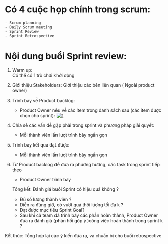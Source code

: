 # Có 4 cuộc họp chính trong scrum:
    - Scrum planning
    - Daily Scrum meeting
    - Sprint Review
    - Sprint Retrospective

# Nội dung buổi Sprint review:
1. Warm up:  
    Có thể có 1 trò chơi khởi động
2. Giới thiệu Stakeholders:
    Giới thiệu các bên liên quan ( Ngoài product owner) 
3. Trình bày về Product backlog:
    * Product Owner nêu về các item trong danh sách sau (các item được chọn cho sprint):
    <a href="https://ibb.co/qn120Q5"><img src="https://i.ibb.co/X4JGyR8/1.png" alt="1" border="0"></a>
4. Chia sẻ các vấn đề gặp phải trong sprint và phương pháp giải quyết:
    * Mỗi thành viên lần lượt trình bày ngắn gọn
5. Trình bày kết quả đạt được:
    * Mỗi thành viên lần lượt trình bày ngắn gọn
6. Từ Product backlog để đưa ra phương hướng, các task trong sprint tiếp theo
    * Product Owner trình bày
    
    Tổng kết: Đánh giá buổi Sprint có hiệu quả không ?
    
    * Đủ số lượng thành viên ?
    * Diễn ra đúng giờ, có vượt quá thời lượng tối đa k ?
    * Đạt được mục tiêu Sprint Goal?
    * Sau khi cả team đã trình bày các phần hoàn thành, Product Owner đưa ra đánh giá (phản hồi góp ý )công việc  hoàn thành trong sprint k ?
    
Kết thúc: Tổng hợp lại các ý kiến đưa ra, và chuẩn bị cho buổi retrospective
